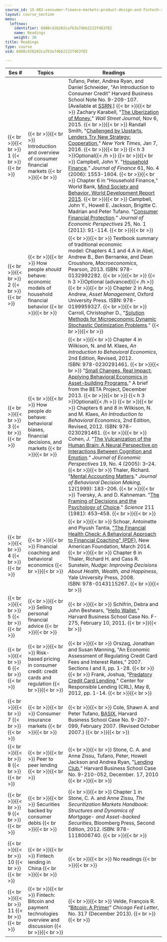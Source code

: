 ```yaml
---
course_id: 15-483-consumer-finance-markets-product-design-and-fintech-spring-2018
layout: course_section
menu:
  leftnav:
    identifier: 8d88c42b202ca7b3a74bb2122fd63f82
    name: Readings
    weight: 30
title: Readings
type: course
uid: 8d88c42b202ca7b3a74bb2122fd63f82

---
```


| Ses # | Topics | Readings |
| --- | --- | --- |
|  {{< br >}}{{< br >}} 1 {{< br >}}{{< br >}}  |  {{< br >}}{{< br >}} Introduction and overview of consumer financial markets {{< br >}}{{< br >}}  | Tufano, Peter, Andrea Ryan, and Daniel Schneider, "An Introduction to Consumer Credit" Harvard Business School Note No. 9-209-107. \[Available at [SSRN](https://ssrn.com/abstract=1407703).\] {{< br >}}{{< br >}} Zachary Karabell, "[The Uberization of Money](https://www.wsj.com/articles/the-uberization-of-finance-1446835102)," _Wall Street Journal_, Nov 6, 2015. {{< br >}}{{< br >}} Randall Smith, "[Challenged by Upstarts, Lenders Try New Strategy: Cooperation](https://dealbook.nytimes.com/2015/01/07/challenged-by-upstarts-lenders-try-new-strategy-cooperation/)," _New York Times_, Jan 7, 2016. {{< br >}}{{< br >}} {{< h 3 >}}Optional{{< /h >}} {{< br >}}{{< br >}} Campbell, John Y. "[Household Finance](https://doi.org/10.1111/j.1540-6261.2006.00883.x)." _Journal of Finance_ 61, No. 4 (2006): 1553-1604. {{< br >}}{{< br >}} Chapter 6 in "Household Finance," World Bank, [Mind Society and Behavior, World Development Report 2015](http://www.worldbank.org/en/publication/wdr2015). {{< br >}}{{< br >}} Campbell, John Y., Howell E. Jackson, Brigitte C. Madrian and Peter Tufano. "[Consumer Financial Protection](https://www.aeaweb.org/articles?id=10.1257/jep.25.1.91)." _Journal of Economic Perspectives_ 25, No. 1 (2011): 91-114. {{< br >}}{{< br >}}  |
|  {{< br >}}{{< br >}} 2 {{< br >}}{{< br >}}  |  {{< br >}}{{< br >}} How people _should_ behave: economic models of household financial behavior {{< br >}}{{< br >}}  |  {{< br >}}{{< br >}} Textbook summary of traditional economic model: Chapters 4.1 and 4.A in Abel, Andrew B., Ben Bernanke, and Dean Croushore, _Macroeconomics_, Pearson, 2013. ISBN: 978-0132992282. {{< br >}}{{< br >}} {{< h 3 >}}Optional (advanced){{< /h >}} {{< br >}}{{< br >}} Chapter 2 in Ang, Andrew, _Asset Management_, Oxford University Press. ISBN: 978-0199959327. {{< br >}}{{< br >}} Carroll, Christopher D., "[Solution Methods for Microeconomic Dynamic Stochastic Optimization Problems](http://www.econ2.jhu.edu/people/ccarroll/SolvingMicroDSOPs/)." {{< br >}}{{< br >}}  |
|  {{< br >}}{{< br >}} 3 {{< br >}}{{< br >}}  |  {{< br >}}{{< br >}} How people _do_ behave: behavioral biases, financial decisions, and markets {{< br >}}{{< br >}}  |  {{< br >}}{{< br >}} Chapter 4 in Wilkison, N. and M. Klaes, _An Introduction to Behavioral Economics_, 2nd Edition, Revised, 2012. ISBN: 978-0230291461. {{< br >}}{{< br >}} "[Small Changes, Real Impact: Applying Behavioral Economics in Asset-building Programs](https://prosperitynow.org/resources/small-changes-real-impact-applying-behavioral-economics-asset-building-programs-brief)," A brief from the BETA Project, December 2013. {{< br >}}{{< br >}} {{< h 3 >}}Optional{{< /h >}} {{< br >}}{{< br >}} Chapters 6 and 8 in Wilkison, N. and M. Klaes, _An Introduction to Behavioral Economics_, 2nd Edition, Revised, 2012. ISBN: 978-0230291461. {{< br >}}{{< br >}} Cohen, J. "[The Vulcanization of the Human Brain: A Neural Perspective on Interactions Between Cognition and Emotion](https://www.aeaweb.org/articles?id=10.1257/089533005775196750)." _Journal of Economic Perspectives_ 19, No. 4 (2005): 3–24. {{< br >}}{{< br >}} Thaler, Richard. "[Mental Accounting Matters](https://doi.org/10.1002/(SICI)1099-0771(199909)12:3<183::AID-BDM318>3.0.CO;2-F)." _Journal of Behavioral Decision Making_, 12(1999): 183-206. {{< br >}}{{< br >}} Tversky, A. and D. Kahneman. "[The Framing of Decisions and the Psychology of Choice](http://science.sciencemag.org/content/211/4481/453)." _Science_ 211 (1981): 453–458. {{< br >}}{{< br >}}  |
|  {{< br >}}{{< br >}} 4 {{< br >}}{{< br >}}  |  {{< br >}}{{< br >}} Financial coaching and behavioral economics {{< br >}}{{< br >}}  |  {{< br >}}{{< br >}} Schoar, Antoinette and Piyush Tantia, ["The Financial Health Check: A Behavioral Approach to Financial Coaching" (PDF)](https://www.ideas42.org/wp-content/uploads/2015/05/The_Financial_Health_Check-1.pdf), New American Foundation, March 2014. {{< br >}}{{< br >}} Chapter 6 in Thaler, Richard H. and Cass R. Sunstein, _Nudge: Improving Decisions About Health, Wealth, and Happiness_, Yale University Press, 2008. ISBN: 978-0143115267. {{< br >}}{{< br >}}  |
|  {{< br >}}{{< br >}} 5 {{< br >}}{{< br >}}  |  {{< br >}}{{< br >}} Selling personal financial advice {{< br >}}{{< br >}}  |  {{< br >}}{{< br >}} Schifrin, Debra and John Beshears, "[Hello Wallet](https://hbr.org/product/hellowallet/F275-PDF-ENG)," Harvard Business School Case No. F-275, February 10, 2011. {{< br >}}{{< br >}}  |
|  {{< br >}}{{< br >}} 6 {{< br >}}{{< br >}}  |  {{< br >}}{{< br >}} Risk-based pricing in consumer credit: credit cards and regulation {{< br >}}{{< br >}}  |  {{< br >}}{{< br >}} Orszag, Jonathan and Susan Manning, "An Economic Assessment of Regulating Credit Card Fees and Interest Rates," 2007. Sections I and II, pp. 1-28. {{< br >}}{{< br >}} Frank, Joshua, "[Predatory Credit Card Lending,](https://www.responsiblelending.org/research-publication/predatory-credit-card-unsafe-unsound)" Center for Responsible Lending (CRL), May 8, 2012, pp. 1-14. {{< br >}}{{< br >}}  |
|  {{< br >}}{{< br >}} 7 {{< br >}}{{< br >}}  |  {{< br >}}{{< br >}} Consumer insurance markets {{< br >}}{{< br >}}  |  {{< br >}}{{< br >}} Cole, Shawn A. and Peter Tufano, [BASIX](https://www.hbs.edu/faculty/Pages/item.aspx?num=34122), Harvard Business School Case No. 9-207-099, February 2007. (Revised October 2007.) {{< br >}}{{< br >}}  |
|  {{< br >}}{{< br >}} 8 {{< br >}}{{< br >}}  |  {{< br >}}{{< br >}} Peer to peer lending {{< br >}}{{< br >}}  |  {{< br >}}{{< br >}} Stone, C. A. and Anne Zissu, Tufano, Peter, Howell Jackson and Andrea Ryan, "[Lending Club](https://www.hbs.edu/faculty/Pages/item.aspx?num=38450)," Harvard Business School Case No. 9-210-052, December. 17, 2010 {{< br >}}{{< br >}}  |
|  {{< br >}}{{< br >}} 9 {{< br >}}{{< br >}}  |  {{< br >}}{{< br >}} Securities backed by consumer debts {{< br >}}{{< br >}}  |  {{< br >}}{{< br >}} Chapter 1 in Stone, C. A. and Anne Zissu, _The Securitization Markets Handbook: Structures and Dynamics of Mortgage- and Asset-backed Securities_, Bloomberg Press, Second Edition, 2012. ISBN: 978-1118006740. {{< br >}}{{< br >}}  |
|  {{< br >}}{{< br >}} 10 {{< br >}}{{< br >}}  |  {{< br >}}{{< br >}} Fintech lending in China {{< br >}}{{< br >}}  |  {{< br >}}{{< br >}} No readings {{< br >}}{{< br >}}  |
|  {{< br >}}{{< br >}} 11 {{< br >}}{{< br >}}  |  {{< br >}}{{< br >}} Fintech: Bitcoin and payment technologies overview and discussion {{< br >}}{{< br >}}  |  {{< br >}}{{< br >}} Velde, François R. “[Bitcoin: A Primer](https://www.chicagofed.org/publications/chicago-fed-letter/2013/december-317)” _Chicago Fed Letter_, No. 317 (December 2013). {{< br >}}{{< br >}}